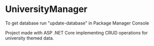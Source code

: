 # UniversityManager
To get database run "update-database" in Package Manager Console

Project made with ASP .NET Core implementing CRUD operations for university themed data.
